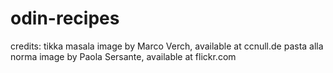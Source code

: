 # odin-recipes
credits: 
tikka masala image by Marco Verch, available at ccnull.de
pasta alla norma image by Paola Sersante, available at flickr.com
